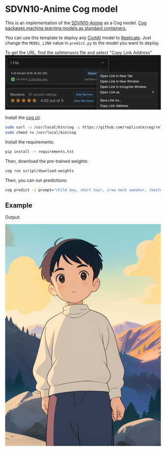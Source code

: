 # SDVN10-Anime Cog model

This is an implementation of the [SDVN10-Anime](https://civitai.com/models/254012/sdvn10-anime) as a Cog model. [Cog packages machine learning models as standard containers.](https://github.com/replicate/cog)

You can use this template to deploy any [CivitAI](https://civitai.com) model to [Replicate](https://replicate.com/). Just change the `MODEL_LINK` value in `predict.py` to the model you want to deploy.

To get the URL, find the safetensors file and select "Copy Link Address"
![CivitAI URL](image.png)

Install the [cog cli](https://cog.run):
```bash
sudo curl -o /usr/local/bin/cog -L https://github.com/replicate/cog/releases/latest/download/cog_`uname -s`_`uname -m`
sudo chmod +x /usr/local/bin/cog
```

Install the requirements:
```bash
pip install -r requirements.txt
```

Then, download the pre-trained weights:
```bash
cog run script/download-weights
```

Then, you can run predictions:
```bash
cog predict -i prompt="child boy, short hair, crew neck sweater, (masterpiece, best quality:1.6), ghibli, Sun in the sky, Rocky Mountain National Park, Charismatic"
```
## Example

Output:

![An Example Output](output.png)
